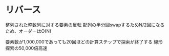 # リバース
整列された整数列に対する要素の反転
配列の半分回swapするためN/2回になるため、オーダーはO(N)

要素数が1,000,000であっても20回ほどの計算ステップで探索が終了する
線形探索の50,000倍高速
